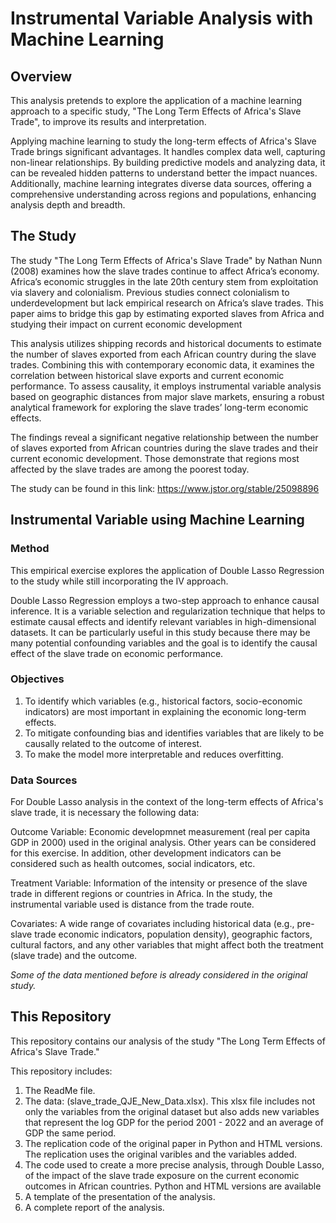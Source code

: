 # **Instrumental Variable Analysis with Machine Learning**

## Overview
This analysis pretends to explore the application of a machine learning approach to a specific study, "The Long Term Effects of Africa's Slave Trade", to improve its results and interpretation. 

Applying machine learning to study the long-term effects of Africa's Slave Trade brings significant advantages. It handles complex data well, capturing non-linear relationships. By building predictive models and analyzing data, it can be revealed hidden patterns to understand better the impact nuances. Additionally, machine learning integrates diverse data sources, offering a comprehensive understanding across regions and populations, enhancing analysis depth and breadth.

## The Study

The study "The Long Term Effects of Africa's Slave Trade" by Nathan Nunn (2008) examines how the slave trades continue to affect Africa’s economy. Africa’s economic struggles in the late 20th century
stem from exploitation via slavery and colonialism. Previous studies connect colonialism to underdevelopment but lack empirical research on Africa’s slave trades. This paper aims to bridge this
gap by estimating exported slaves from Africa and studying their impact on current economic development

This analysis utilizes shipping records and historical documents to estimate the number of slaves exported from each African country during the slave trades. Combining this with contemporary economic data, it examines the correlation between historical slave exports and current economic performance. To assess causality, it employs instrumental variable analysis based on geographic distances from major slave markets, ensuring a robust analytical framework for exploring the slave trades’ long-term economic effects.

The findings reveal a significant negative relationship between the number of slaves exported from African countries during the slave trades and their current economic development. Those demonstrate that regions most affected by the slave trades are among the poorest today.

The study can be found in this link: https://www.jstor.org/stable/25098896

## Instrumental Variable using Machine Learning

### Method

This empirical exercise explores the application of Double Lasso Regression to the study while still incorporating the IV approach. 

Double Lasso Regression employs a two-step approach to enhance causal inference. It is a variable selection and regularization technique that helps to estimate causal effects and identify relevant variables in high-dimensional datasets. It can be particularly useful in this study because there may be many potential confounding variables and the goal is to identify the causal effect of the slave trade on economic performance.

### Objectives

1. To identify which variables (e.g., historical factors, socio-economic indicators) are most important in explaining the economic long-term effects.
2. To mitigate confounding bias and identifies variables that are likely to be causally related to the outcome of interest.
3. To make the model more interpretable and reduces overfitting.

### Data Sources

For Double Lasso analysis in the context of the long-term effects of Africa's slave trade, it is necessary the following data:

Outcome Variable: Economic developmnet measurement (real per capita GDP in 2000) used in the original analysis. Other years can be considered for this exercise. In addition, other development indicators can be considered such as health outcomes, social indicators, etc.

Treatment Variable: Information of the intensity or presence of the slave trade in different regions or countries in Africa. In the study, the instrumental variable used is distance from the trade route.

Covariates: A wide range of covariates including historical data (e.g., pre-slave trade economic indicators, population density), geographic factors, cultural factors, and any other variables that might affect both the treatment (slave trade) and the outcome.

*Some of the data mentioned before is already considered in the original study.*

## This Repository

This repository contains our analysis of the study "The Long Term Effects of Africa's Slave Trade."

This repository includes:

1.  The ReadMe file.
2.  The data: (slave_trade_QJE_New_Data.xlsx). This xlsx file includes not only the variables from the original dataset but also adds new variables that represent the log GDP for the period 2001 - 2022 and an average of GDP the same period.
3. The replication code of the original paper in Python and HTML versions. The replication uses the original varibles and the variables added.
4. The code used to create a more precise analysis, through Double Lasso, of the impact of the slave trade exposure on the current economic outcomes in African countries. Python and HTML versions are available
5. A template of the presentation of the analysis.
6. A complete report of the analysis.



